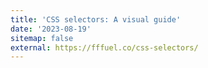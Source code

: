```yaml
---
title: 'CSS selectors: A visual guide'
date: '2023-08-19'
sitemap: false
external: https://fffuel.co/css-selectors/
---
```

